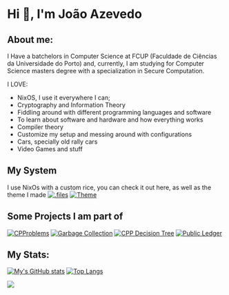 # Hi 👋, I'm João Azevedo 

## About me:
I Have a batchelors in Computer Science at FCUP (Faculdade de Ciências da Universidade do Porto) and,
currently, I am studying for Computer Science masters degree with a specialization in Secure Computation.
 
I LOVE:
- NixOS, I use it everywhere I can;
- Cryptography and Information Theory
- Fiddling around with different programming languages and software
- To learn about software and hardware and how everything works
- Compiler theory
- Customize my setup and messing around with configurations
- Cars, specially old rally cars
- Video Games and stuff

## My System
I use NixOs with a custom rice, you can check it out here, as well as the theme I made
[![.files](https://github-readme-stats.vercel.app/api/pin/?username=Azeved00&repo=.files&theme=github_dark_dimmed)](https://github.com/Azeved00/.files)
[![Theme](https://github-readme-stats.vercel.app/api/pin/?username=Azeved00&repo=bright-bit&theme=github_dark_dimmed)](https://github.com/Azeved00/bright-bit)


## Some Projects I am part of
[![CPProblems](https://github-readme-stats.vercel.app/api/pin/?username=Azeved00&repo=CPProblems&theme=github_dark_dimmed)](https://github.com/Azeved00/CPProblems)
[![Garbage Collection](https://github-readme-stats.vercel.app/api/pin/?username=Azeved00&repo=Garbage-Collection&theme=github_dark_dimmed)](https://github.com/Azeved00/Garbage-Collection)
[![CPP Decision Tree](https://github-readme-stats.vercel.app/api/pin/?username=Azeved00&repo=cpp-decision-tree&theme=github_dark_dimmed)](https://github.com/Azeved00/cpp-decision-tree)
[![Public Ledger](https://github-readme-stats.vercel.app/api/pin/?username=MrRedPTT&repo=public_ledger_SSD&theme=github_dark_dimmed)](https://github.com/MrRedPTT/public_ledger_SSD)

## My Stats:

[![My's GitHub stats](https://github-readme-stats.vercel.app/api?username=Azeved00&show_icons=true&theme=github_dark_dimmed&count_private=true)](https://github.com/anuraghazra/github-readme-stats)
[![Top Langs](https://github-readme-stats.vercel.app/api/top-langs/?username=Azeved00&layout=compact&theme=github_dark_dimmed)](https://github.com/anuraghazra/github-readme-stats)

<!--
## Connect with me:
[![My Skills](https://skillicons.dev/icons?i=instagram)]()
[![My Skills](https://skillicons.dev/icons?i=twitter)]()
[![My Skills](https://skillicons.dev/icons?i=linkedin)]()
[![My Skills](https://skillicons.dev/icons?i=email)]() 
 -->


![](https://hit.yhype.me/github/profile?user_id=62391524)
